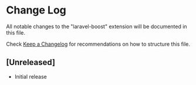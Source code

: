 # Change Log

All notable changes to the "laravel-boost" extension will be documented in this file.

Check [Keep a Changelog](http://keepachangelog.com/) for recommendations on how to structure this file.

## [Unreleased]

- Initial release